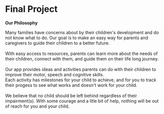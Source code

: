 # Final Project

**Our Philosophy**

Many families have concerns about by their children's development and do not know what to do. Our goal is to make an easy way for parents and caregivers to guide their children to a better future. 
<br><br>With easy access to resources, parents can learn more about the needs of their children, connect with them, and guide them on their life long journey.
<br><br>Our app provides ideas and activities parents can do with their children to improve their motor, speech and cognitive skills. 
<br>Each activity has milestones for your child to achieve, and for you to track their progess to see what works and doesn't work for your child.
<br><br>We believe that no child should be left behind regardless of their impairment(s). With some courage and a litle bit of help, nothing will be out of reach for you and your child.
